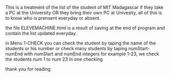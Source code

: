 This is a treatment of the list of the student of MIT Madagascar if they take a PC at the University OR they bring their own PC at Univesity,
all of this is to know who is prensent everyday or  absent.

the file ELEVEMACHINE.html is a result of saving at the end of program and contain the list updated everyday.

in Menu 1-CHECK you can check the student by taping the name of the students or his number or check many students by taping numStart-numEnd with numStart and numEnd integers
for example 1-23, we check the students num 1 to num 23 in one checking

thank you for reading
